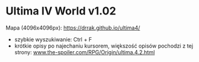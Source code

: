 # Ultima IV World v1.02
Mapa (4096x4096px): https://drrak.github.io/ultima4/

 - szybkie wyszukiwanie: Ctrl + F
 - krótkie opisy po najechaniu kursorem, większość opisów pochodzi z tej strony: www.the-spoiler.com/RPG/Origin/ultima.4.2.html
 
